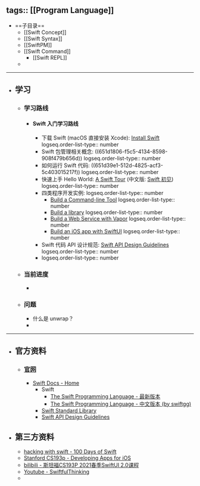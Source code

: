 tags:: [[Program Language]]
---

- ==子目录==
	- [[Swift Concept]]
	- [[Swift Syntax]]
	- [[SwiftPM]]
	- [[Swift Command]]
		- [[Swift REPL]]
	-
- ---
- ## 学习
	- ### 学习路线
		- #### Swift 入门学习路线
			- 下载 Swift (macOS 直接安装 Xcode): [Install Swift](https://www.swift.org/install/)
			  logseq.order-list-type:: number
			- Swift 包管理相关概念: ((651d1806-f5c5-4134-8598-908f479b656d))
			  logseq.order-list-type:: number
			- 如何运行 Swift 代码: ((651d39e1-512d-4825-acf3-5c403015217f))
			  logseq.order-list-type:: number
			- 快速上手 Hello World: [A Swift Tour](https://docs.swift.org/swift-book/documentation/the-swift-programming-language/guidedtour) (中文版: [Swift 初见](https://gitbook.swiftgg.team/swift/huan-ying-shi-yong-swift/03_a_swift_tour))
			  logseq.order-list-type:: number
			- 四类程序开发实例:
			  logseq.order-list-type:: number
				- [Build a Command-line Tool](https://www.swift.org/getting-started/cli-swiftpm/)
				  logseq.order-list-type:: number
				- [Build a library](https://www.swift.org/getting-started/library-swiftpm/)
				  logseq.order-list-type:: number
				- [Build a Web Service with Vapor](https://www.swift.org/getting-started/vapor-web-server/)
				  logseq.order-list-type:: number
				- [Build an iOS app with SwiftUI](https://www.swift.org/getting-started/swiftui/)
				  logseq.order-list-type:: number
			- Swift 代码 API 设计规范: [Swift API Design Guidelines](https://www.swift.org/documentation/api-design-guidelines/)
			  logseq.order-list-type:: number
			- logseq.order-list-type:: number
	- ### 当前进度
		-
	- ### 问题
		- 什么是 unwrap？
		-
- ---
- ## 官方资料
	- ### [官网](https://www.swift.org/)
		- [Swift Docs - Home](https://www.swift.org/documentation/)
			- Swift
				- [The Swift Programming Language - 最新版本](https://docs.swift.org/swift-book/documentation/the-swift-programming-language/)
				- [The Swift Programming Language - 中文版本 (by swiftgg)](https://gitbook.swiftgg.team/swift/)
			- [Swift Standard Library](https://developer.apple.com/documentation/swift/swift-standard-library)
			- [Swift API Design Guidelines](https://www.swift.org/documentation/api-design-guidelines/)
- ## 第三方资料
	- [hacking with swift - 100 Days of Swift](https://www.hackingwithswift.com/100)
	- [Stanford CS193p - Developing Apps for iOS](https://cs193p.sites.stanford.edu/2023)
	- [bilibili - 斯坦福CS193P 2021春季SwiftUI 2.0课程](https://www.bilibili.com/video/BV1q64y1d7x5/?vd_source=2b44b4aaa2e3bce2ee0eff9ff550c6bb)
	- [Youtube - SwiftfulThinking](https://www.youtube.com/@SwiftfulThinking/playlists)
	-
